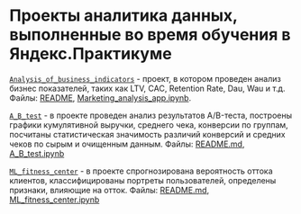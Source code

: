 # Проекты аналитика данных, выполненные во время обучения в Яндекс.Практикуме

[`Analysis_of_business_indicators`](Analysis_of_business_indicators) - проект, в котором проведен анализ бизнес показателей, таких как LTV, CAC, Retention Rate, Dau, Wau и т.д. Файлы: [README](Analysis_of_business_indicators/README.md), [Marketing_analysis_app.ipynb](Analysis_of_business_indicators/Marketing_analysis_app.ipynb).

[`A_B_test`](Hypothesis_testing) - в проекте проведен анализ результатов A/B-теста, построены графики кумулятивной выручки,
среднего чека, конверсии по группам, посчитаны статистическая значимость различий конверсий и 
средних чеков по сырым и очищенным данным. Файлы: [README.md](Hypothesis_testing/README.md), [A_B_test.ipynb](Hypothesis_testing/A_B_test.ipynb)

[`ML_fitness_center`](Prediction_and_classification) - в проекте спрогнозирована вероятность оттока клиентов, классифицированы портреты пользователей, определены признаки, влияющие на отток. Файлы: [README.md](Prediction_and_classification/README.md), [ML_fitness_center.ipynb](Prediction_and_classification/ML_fitness_center.ipynb)
